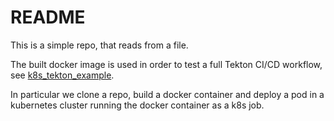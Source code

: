 # README

This is a simple repo, that reads from a file.

The built docker image is used in order to test a full Tekton CI/CD workflow, see [k8s_tekton_example](https://github.com/PaulHuettl/k8s_tekton_example).

In particular we clone a repo, build a docker container and deploy a pod in a kubernetes cluster
running the docker container as a k8s job.